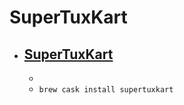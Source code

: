# SuperTuxKart
- [SuperTuxKart](https://supertuxkart.net/Main_Page)
  - 
  - 
  - `brew cask install supertuxkart`
